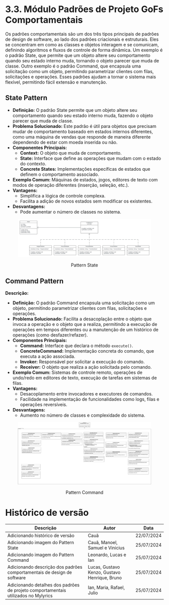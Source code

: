 # 3.3. Módulo Padrões de Projeto GoFs Comportamentais

Os padrões comportamentais são um dos três tipos principais de padrões de design de software, ao lado dos padrões criacionais e estruturais. Eles se concentram em como as classes e objetos interagem e se comunicam, definindo algoritmos e fluxos de controle de forma dinâmica. Um exemplo é o padrão State, que permite que um objeto altere seu comportamento quando seu estado interno muda, tornando o objeto parecer que muda de classe. Outro exemplo é o padrão Command, que encapsula uma solicitação como um objeto, permitindo parametrizar clientes com filas, solicitações e operações. Esses padrões ajudam a tornar o sistema mais flexível, permitindo fácil extensão e manutenção.

## State Pattern

- **Definição:** O padrão State permite que um objeto altere seu comportamento quando seu estado interno muda, fazendo o objeto parecer que muda de classe.
- **Problema Solucionado:** Este padrão é útil para objetos que precisam mudar de comportamento baseado em estados internos diferentes, como uma máquina de vendas que responde de maneira diferente dependendo de estar com moeda inserida ou não.
- **Componentes Principais:**
  - **Context:** O objeto que muda de comportamento.
  - **State:** Interface que define as operações que mudam com o estado do contexto.
  - **Concrete States:** Implementações específicas de estados que definem o comportamento associado.
- **Exemplo Comum:** Máquinas de estados, jogos, editores de texto com modos de operação diferentes (inserção, seleção, etc.).
- **Vantagens:**
  - Simplifica a lógica de controle complexa.
  - Facilita a adição de novos estados sem modificar os existentes.
- **Desvantagens:**
  - Pode aumentar o número de classes no sistema.

<figure align="center">

![Pattern State](../assets/gofsComportamentais/PatternState.jpeg)

  <figcaption>Pattern State</figcaption>
</figure>



## Command Pattern

**Descrição:**

- **Definição:** O padrão Command encapsula uma solicitação como um objeto, permitindo parametrizar clientes com filas, solicitações e operações.
- **Problema Solucionado:** Facilita a desacoplação entre o objeto que invoca a operação e o objeto que a realiza, permitindo a execução de operações em tempos diferentes ou a manutenção de um histórico de operações (como desfazer/refazer).
- **Componentes Principais:**
  - **Command:** Interface que declara o método `execute()`.
  - **ConcreteCommand:** Implementação concreta do comando, que executa a ação associada.
  - **Invoker:** Responsável por solicitar a execução do comando.
  - **Receiver:** O objeto que realiza a ação solicitada pelo comando.
- **Exemplo Comum:** Sistemas de controle remoto, operações de undo/redo em editores de texto, execução de tarefas em sistemas de filas.
- **Vantagens:**
  - Desacoplamento entre invocadores e executores de comandos.
  - Facilidade na implementação de funcionalidades como logs, filas e operações reversíveis.
- **Desvantagens:**
  - Aumento no número de classes e complexidade do sistema.

<figure align="center">

![Pattern Command](../assets/gofsComportamentais/PatternCommands.png)

  <figcaption>Pattern Command</figcaption>
</figure>

# Histórico de versão

| Descrição                                                               | Autor                                         | Data       |
| ----------------------------------------------------------------------- | --------------------------------------------- | ---------- |
| Adicionando histórico de versão                                         | Cauã                                          | 22/07/2024 |
| Adicionando imagem do Pattern State                                     | Cauã, Manoel, Samuel e Vinicius               | 25/07/2024 |
| Adicionando imagem do Pattern Command                                   | Leonardo, Lucas e Ian                         | 25/07/2024 |
| Adicionando descrição dos padrões comportamentais de design de software | Lucas, Gustavo Kenzo, Gustavo Henrique, Bruno | 25/07/2024 |
| Adicionando detalhes dos padrões de projeto comportamentais utilizados no Mylyrics | Ian, Maria, Rafael, Julio | 25/07/2024 |

